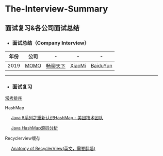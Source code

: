 # The-Interview-Summary
面试复习&amp;各公司面试总结
---
* ### 面试总结（Company Interview）

| 年份 | 公司 |-|-|-|
| :--:|:--:|:--:|:--:|:--:|
|2019| [MOMO](https://github.com/CristianoLi/The-Interview-Summary/blob/master/Company%20Interview/MOMO.md) |[畅聊天下](https://github.com/CristianoLi/The-Interview-Summary/blob/master/Company%20Interview/%E7%95%85%E8%81%8A%E5%A4%A9%E4%B8%8B.md) |[XiaoMi](https://github.com/CristianoLi/The-Interview-Summary/blob/master/Company%20Interview/XiaoMi.md)|[BaiduYun](https://github.com/CristianoLi/The-Interview-Summary/blob/master/Company%20Interview/BaiDuYun.md)
---
* ### 面试复习
[常考排序](https://github.com/CristianoLi/The-Interview-Summary/blob/master/Prepare%20Interview/%E6%8E%92%E5%BA%8F/%E5%B8%B8%E8%80%83%E6%8E%92%E5%BA%8F.md)

  HashMap

 &nbsp;&nbsp;&nbsp;&nbsp;&nbsp;[Java 8系列之重新认识HashMap - 美团技术团队](https://tech.meituan.com/2016/06/24/java-hashmap.html)

 &nbsp;&nbsp;&nbsp;&nbsp;&nbsp;[Java HashMap源码分析](http://www.importnew.com/31096.html)

 Recyclerview缓存

 &nbsp;&nbsp;&nbsp;&nbsp;&nbsp;[Anatomy of RecyclerView(英文，需要翻墙)](https://android.jlelse.eu/anatomy-of-recyclerview-part-1-a-search-for-a-viewholder-404ba3453714)
